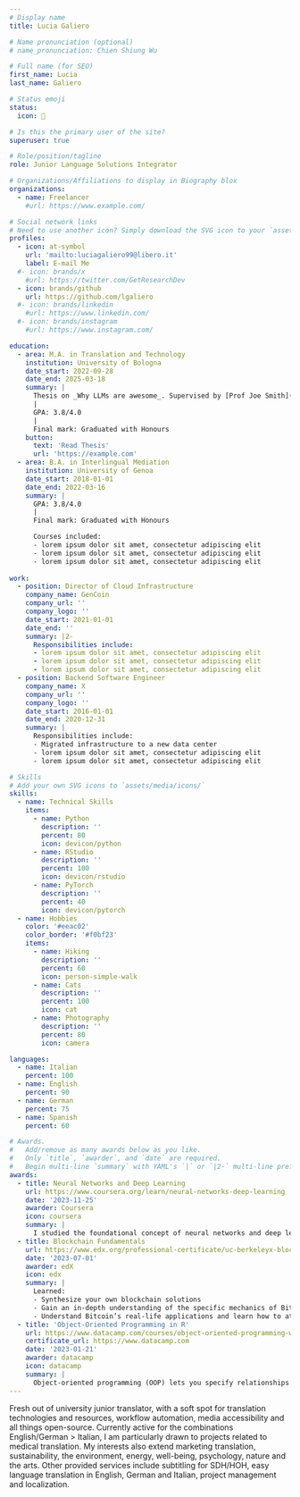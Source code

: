 ```yaml
---
# Display name
title: Lucia Galiero

# Name pronunciation (optional)
# name_pronunciation: Chien Shiung Wu

# Full name (for SEO)
first_name: Lucia
last_name: Galiero

# Status emoji
status:
  icon: 🎯

# Is this the primary user of the site?
superuser: true

# Role/position/tagline
role: Junior Language Solutions Integrator

# Organizations/Affiliations to display in Biography blox
organizations:
  - name: Freelancer
    #url: https://www.example.com/

# Social network links
# Need to use another icon? Simply download the SVG icon to your `assets/media/icons/` folder.
profiles:
  - icon: at-symbol
    url: 'mailto:luciagaliero99@libero.it'
    label: E-mail Me
  #- icon: brands/x
    #url: https://twitter.com/GetResearchDev
  - icon: brands/github
    url: https://github.com/lgaliero
  #- icon: brands/linkedin
    #url: https://www.linkedin.com/
  #- icon: brands/instagram
    #url: https://www.instagram.com/

education:
  - area: M.A. in Translation and Technology
    institution: University of Bologna
    date_start: 2022-09-28
    date_end: 2025-03-18
    summary: |
      Thesis on _Why LLMs are awesome_. Supervised by [Prof Joe Smith](https://example.com). Presented papers at 5 IEEE conferences with the contributions being published in 2 Springer journals.
      |
      GPA: 3.8/4.0
      |
      Final mark: Graduated with Honours
    button:
      text: 'Read Thesis'
      url: 'https://example.com'
  - area: B.A. in Interlingual Mediation
    institution: University of Genoa
    date_start: 2018-01-01
    date_end: 2022-03-16
    summary: |
      GPA: 3.8/4.0
      |
      Final mark: Graduated with Honours

      Courses included:
      - lorem ipsum dolor sit amet, consectetur adipiscing elit
      - lorem ipsum dolor sit amet, consectetur adipiscing elit
      - lorem ipsum dolor sit amet, consectetur adipiscing elit
   
work:
  - position: Director of Cloud Infrastructure
    company_name: GenCoin
    company_url: ''
    company_logo: ''
    date_start: 2021-01-01
    date_end: ''
    summary: |2-
      Responsibilities include:
      - lorem ipsum dolor sit amet, consectetur adipiscing elit
      - lorem ipsum dolor sit amet, consectetur adipiscing elit
      - lorem ipsum dolor sit amet, consectetur adipiscing elit
  - position: Backend Software Engineer
    company_name: X
    company_url: ''
    company_logo: ''
    date_start: 2016-01-01
    date_end: 2020-12-31
    summary: |
      Responsibilities include:
      - Migrated infrastructure to a new data center
      - lorem ipsum dolor sit amet, consectetur adipiscing elit
      - lorem ipsum dolor sit amet, consectetur adipiscing elit

# Skills
# Add your own SVG icons to `assets/media/icons/`
skills:
  - name: Technical Skills
    items:
      - name: Python
        description: ''
        percent: 80
        icon: devicon/python
      - name: RStudio
        description: ''
        percent: 100
        icon: devicon/rstudio
      - name: PyTorch
        description: ''
        percent: 40
        icon: devicon/pytorch
  - name: Hobbies
    color: '#eeac02'
    color_border: '#f0bf23'
    items:
      - name: Hiking
        description: ''
        percent: 60
        icon: person-simple-walk
      - name: Cats
        description: ''
        percent: 100
        icon: cat
      - name: Photography
        description: ''
        percent: 80
        icon: camera

languages:
  - name: Italian
    percent: 100
  - name: English
    percent: 90
  - name: German
    percent: 75
  - name: Spanish
    percent: 60

# Awards.
#   Add/remove as many awards below as you like.
#   Only `title`, `awarder`, and `date` are required.
#   Begin multi-line `summary` with YAML's `|` or `|2-` multi-line prefix and indent 2 spaces below.
awards:
  - title: Neural Networks and Deep Learning
    url: https://www.coursera.org/learn/neural-networks-deep-learning
    date: '2023-11-25'
    awarder: Coursera
    icon: coursera
    summary: |
      I studied the foundational concept of neural networks and deep learning. By the end, I was familiar with the significant technological trends driving the rise of deep learning; build, train, and apply fully connected deep neural networks; implement efficient (vectorized) neural networks; identify key parameters in a neural network’s architecture; and apply deep learning to your own applications.
  - title: Blockchain Fundamentals
    url: https://www.edx.org/professional-certificate/uc-berkeleyx-blockchain-fundamentals
    date: '2023-07-01'
    awarder: edX
    icon: edx
    summary: |
      Learned:
      - Synthesize your own blockchain solutions
      - Gain an in-depth understanding of the specific mechanics of Bitcoin
      - Understand Bitcoin’s real-life applications and learn how to attack and destroy Bitcoin, Ethereum, smart contracts and Dapps, and alternatives to Bitcoin’s Proof-of-Work consensus algorithm
  - title: 'Object-Oriented Programming in R'
    url: https://www.datacamp.com/courses/object-oriented-programming-with-s3-and-r6-in-r
    certificate_url: https://www.datacamp.com
    date: '2023-01-21'
    awarder: datacamp
    icon: datacamp
    summary: |
      Object-oriented programming (OOP) lets you specify relationships between functions and the objects that they can act on, helping you manage complexity in your code. This is an intermediate level course, providing an introduction to OOP, using the S3 and R6 systems. S3 is a great day-to-day R programming tool that simplifies some of the functions that you write. R6 is especially useful for industry-specific analyses, working with web APIs, and building GUIs.
---
```


Fresh out of university junior translator, with a soft spot for translation technologies and resources, workflow automation, media accessibility and all things open-source.
Currently active for the combinations English/German > Italian, I am particularly drawn to projects related to medical translation. 
My interests also extend marketing translation, sustainability, the environment, energy, well-being, psychology, nature and the arts.
Other provided services include subtitling for SDH/HOH, easy language translation in English, German and Italian, project management and localization.
